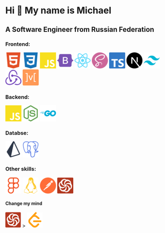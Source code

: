 # Hi 👋 My name is Michael

## A Software Engineer from Russian Federation

### Frontend:

<p>
  <img src="./assets/Frontend/html5-color.svg" height="50" width="50"/>
  <img src="./assets/Frontend/css3-color.svg" height="50" width="50"/>
  <img src="./assets/Frontend/javascript-color.svg" height="50" width="50"/>
  <img src="./assets/Frontend/bootstrap-color.svg" height="50" width="50"/>
  <img src="./assets/Frontend/react-color.svg" height="50" width="50"/>
  <img src="./assets/Frontend/sass-color.svg" height="50" width="50"/>
  <img src="./assets/Frontend/typescript-color.svg" height="50" width="50"/>
  <img src="./assets/Frontend/nextdotjs-color.svg" height="50" width="50"/>
  <img src="./assets/Frontend/tailwindcss-color.svg" height="50" width="50"/>
  <img src="./assets/Frontend/redux-color.svg" height="50" width="50"/>
  <img src="./assets/Frontend/mobx-color.svg" height="50" width="50"/>
</p>

### Backend:

<p>
  <img src="./assets/Backend/javascript-color.svg" height="50" width="50"/>
  <img src="./assets/Backend/nodedotjs-color.svg" height="50" width="50"/>
  <img src="./assets/Backend/go-color.svg" height="50" width="50"/>
</p>

### Databse:

<p>
  <img src="./assets/Database/prisma-color.svg" height="50" width="50"/>
  <img src="./assets/Database/postgresql-color.svg" height="50" width="50"/>
</p>

### Other skills:

<p>
  <img src="./assets/Other/figma-color.svg" height="50" width="50"/>
  <img src="./assets/Other/linux-color.svg" height="50" width="50"/>
  <img src="./assets/Other/postman-color.svg" height="50" width="50"/>
  <img src="./assets/Other/codewars-color.svg" height="50" width="50"/>
</p>

#### Change my mind

<span style="font-size:1rem" >
  <img src="./assets/Other/codewars-color.svg"/> > <img src="./assets/Other/leetcode-color.svg"/>
</span>
